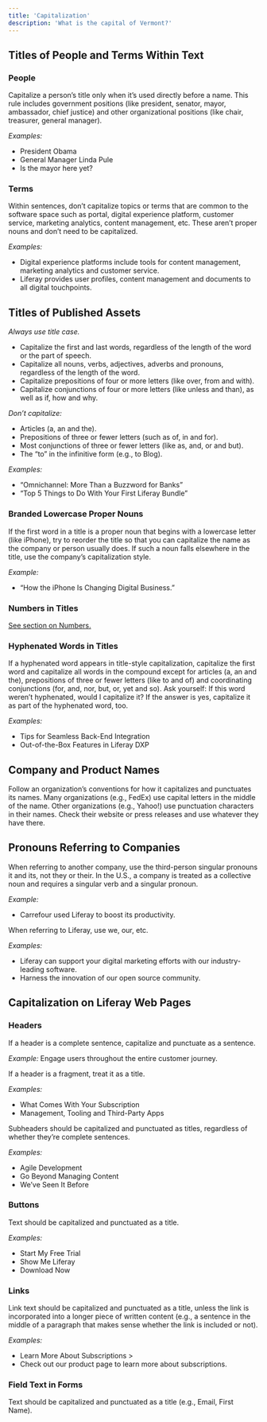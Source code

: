 ```yaml
---
title: 'Capitalization'
description: 'What is the capital of Vermont?'
---
```


## Titles of People and Terms Within Text

### People

Capitalize a person’s title only when it’s used directly before a name. This rule includes government positions (like president, senator, mayor, ambassador, chief justice) and other organizational positions (like chair, treasurer, general manager).

_Examples:_

-   President Obama
-   General Manager Linda Pule
-   Is the mayor here yet?

### Terms

Within sentences, don’t capitalize topics or terms that are common to the software space such as portal, digital experience platform, customer service, marketing analytics, content management, etc. These aren’t proper nouns and don’t need to be capitalized.

_Examples:_

-   Digital experience platforms include tools for content management, marketing analytics and customer service.
-   Liferay provides user profiles, content management and documents to all digital touchpoints.

## Titles of Published Assets

_Always use title case._

-   Capitalize the first and last words, regardless of the length of the word or the part of speech.
-   Capitalize all nouns, verbs, adjectives, adverbs and pronouns, regardless of the length of the word.
-   Capitalize prepositions of four or more letters (like over, from and with).
-   Capitalize conjunctions of four or more letters (like unless and than), as well as if, how and why.

_Don’t capitalize:_

-   Articles (a, an and the).
-   Prepositions of three or fewer letters (such as of, in and for).
-   Most conjunctions of three or fewer letters (like as, and, or and but).
-   The “to” in the infinitive form (e.g., to Blog).

_Examples:_

-   “Omnichannel: More Than a Buzzword for Banks”
-   “Top 5 Things to Do With Your First Liferay Bundle”

### Branded Lowercase Proper Nouns

If the first word in a title is a proper noun that begins with a lowercase letter (like iPhone), try to reorder the title so that you can capitalize the name as the company or person usually does. If such a noun falls elsewhere in the title, use the company’s capitalization style.

_Example:_

-   “How the iPhone Is Changing Digital Business.”

### Numbers in Titles

[See section on Numbers.](/blueprints/guidelines/writing/numbers/)

### Hyphenated Words in Titles

If a hyphenated word appears in title-style capitalization, capitalize the first word and capitalize all words in the compound except for articles (a, an and the), prepositions of three or fewer letters (like to and of) and coordinating conjunctions (for, and, nor, but, or, yet and so). Ask yourself: If this word weren’t hyphenated, would I capitalize it? If the answer is yes, capitalize it as part of the hyphenated word, too.

_Examples:_

-   Tips for Seamless Back-End Integration
-   Out-of-the-Box Features in Liferay DXP

## Company and Product Names

Follow an organization’s conventions for how it capitalizes and punctuates its names. Many organizations (e.g., FedEx) use capital letters in the middle of the name. Other organizations (e.g., Yahoo!) use punctuation characters in their names. Check their website or press releases and use whatever they have there.

## Pronouns Referring to Companies

When referring to another company, use the third-person singular pronouns it and its, not they or their. In the U.S., a company is treated as a collective noun and requires a singular verb and a singular pronoun.

_Example:_

-   Carrefour used Liferay to boost its productivity.

When referring to Liferay, use we, our, etc.

_Examples:_

-   Liferay can support your digital marketing efforts with our industry-leading software.
-   Harness the innovation of our open source community.

## Capitalization on Liferay Web Pages

### Headers

If a header is a complete sentence, capitalize and punctuate as a sentence.

_Example:_
Engage users throughout the entire customer journey.

If a header is a fragment, treat it as a title.

_Examples:_

-   What Comes With Your Subscription
-   Management, Tooling and Third-Party Apps

Subheaders should be capitalized and punctuated as titles, regardless of whether they’re complete sentences.

_Examples:_

-   Agile Development
-   Go Beyond Managing Content
-   We’ve Seen It Before

### Buttons

Text should be capitalized and punctuated as a title.

_Examples:_

-   Start My Free Trial
-   Show Me Liferay
-   Download Now

### Links

Link text should be capitalized and punctuated as a title, unless the link is incorporated into a longer piece of written content (e.g., a sentence in the middle of a paragraph that makes sense whether the link is included or not).

_Examples:_

-   Learn More About Subscriptions >
-   Check out our product page to learn more about subscriptions.

### Field Text in Forms

Text should be capitalized and punctuated as a title (e.g., Email, First Name).
